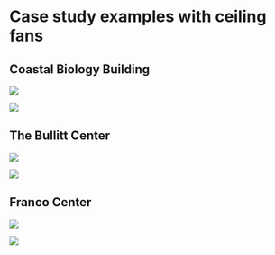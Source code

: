# Case study examples with ceiling fans

## Coastal Biology Building

![](<../.gitbook/assets/0 (39).png>)



![](<../.gitbook/assets/1 (38).png>)



## The Bullitt Center

![](<../.gitbook/assets/2 (16).png>)



![](<../.gitbook/assets/3 (19).png>)



## Franco Center

![](<../.gitbook/assets/4 (14).png>)



![](<../.gitbook/assets/5 (15).png>)
